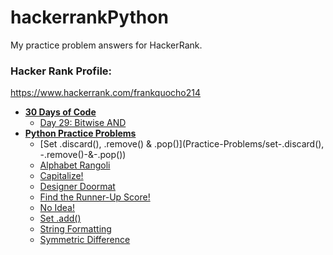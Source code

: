# hackerrankPython

My practice problem answers for HackerRank.

### Hacker Rank Profile:

https://www.hackerrank.com/frankquocho214

- **[30 Days of Code](30-Days-of-Code)**
  * [Day 29: Bitwise AND](30-Days-of-Code/day-29-bitwise-and)
- **[Python Practice Problems](Practice-Problems)**
  * [Set .discard(), .remove() & .pop()](Practice-Problems/set-.discard(), -.remove()-&-.pop())
  * [Alphabet Rangoli](Practice-Problems/alphabet-rangoli)
  * [Capitalize!](Practice-Problems/capitalize!)
  * [Designer Doormat](Practice-Problems/designer-doormat)
  * [Find the Runner-Up Score!](Practice_Problems/find-the-runner-up-score!)
  * [No Idea!](Practice-Problems/no-idea!)
  * [Set .add()](Practice-Problems/set-.add())
  * [String Formatting](Practice-Problems/string-formatting)
  * [Symmetric Difference](Practice-Problems/symmetric-difference)
